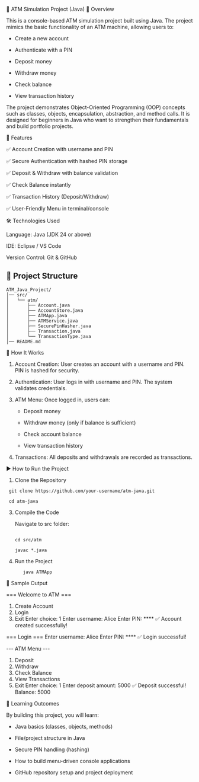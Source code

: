 🏦 ATM Simulation Project (Java)
📌 Overview

This is a console-based ATM simulation project built using Java.
The project mimics the basic functionality of an ATM machine, allowing users to:

* Create a new account

* Authenticate with a PIN

* Deposit money

* Withdraw money

* Check balance

* View transaction history

The project demonstrates Object-Oriented Programming (OOP) concepts such as classes, objects, encapsulation, abstraction, and method calls.
It is designed for beginners in Java who want to strengthen their fundamentals and build portfolio projects.

🚀 Features

✅ Account Creation with username and PIN

✅ Secure Authentication with hashed PIN storage

✅ Deposit & Withdraw with balance validation

✅ Check Balance instantly

✅ Transaction History (Deposit/Withdraw)

✅ User-Friendly Menu in terminal/console

🛠️ Technologies Used

Language: Java (JDK 24 or above)

IDE: Eclipse / VS Code

Version Control: Git & GitHub

## 📂 Project Structure

```
ATM_Java_Project/
│── src/
│   └── atm/
│       ├── Account.java
│       ├── AccountStore.java
│       ├── ATMApp.java
│       ├── ATMService.java
│       ├── SecurePinHasher.java
│       ├── Transaction.java
│       └── TransactionType.java
│── README.md

```


🔑 How It Works

1. Account Creation:
User creates an account with a username and PIN. PIN is hashed for security.

2. Authentication:
User logs in with username and PIN. The system validates credentials.

3. ATM Menu:
Once logged in, users can:

   * Deposit money

   * Withdraw money (only if balance is sufficient)

   * Check account balance

   * View transaction history

4. Transactions:
All deposits and withdrawals are recorded as transactions.

▶️ How to Run the Project
1. Clone the Repository
  ```
   git clone https://github.com/your-username/atm-java.git

   cd atm-java
  ```

3. Compile the Code
    
    Navigate to src folder:
     ```

    cd src/atm
     
    javac *.java
    ```
3. Run the Project
   ```
      java ATMApp
   ```  

📸 Sample Output


=== Welcome to ATM ===
1. Create Account
2. Login
3. Exit
Enter choice: 1
Enter username: Alice
Enter PIN: ****
✅ Account created successfully!

=== Login ===
Enter username: Alice
Enter PIN: ****
✅ Login successful!

--- ATM Menu ---
1. Deposit
2. Withdraw
3. Check Balance
4. View Transactions
5. Exit
Enter choice: 1
Enter deposit amount: 5000
✅ Deposit successful! Balance: 5000


🎯 Learning Outcomes

By building this project, you will learn:

* Java basics (classes, objects, methods)

* File/project structure in Java

* Secure PIN handling (hashing)

* How to build menu-driven console applications

* GitHub repository setup and project deployment
  
